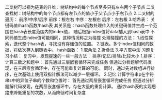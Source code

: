 二叉树可以视为链表的升维，树结构中的每个节点至多只有左右两个子节点
二叉查找树：树结构中的每个节点都有左节点的值小于父节点小于右节点
2.二叉树的遍历：
前序/中序/后序
前序：根左右
中序：左根右
后序：左右根
3.哈希表：
关键码值/hash函数/hash表
其关系是：hash函数处理传入的关键码值并生成一个范围在hash表长度范围内的index值，
随后根据index值将data插入到hash表中
不同码值生成index值可能相同，这种情况称之为碰撞
处理碰撞的方法：
1.线性探索，迭代整个hash表，寻找没有存储值的位置。
2.链表。多个index值相同的数据，将依次存入到链表中。
hash函数：
1.取余法
2.折叠法
3.平方取中法
习题复习小结：
复习中，发现提速的一些一般方法：
排序/记忆/排除/比较大小
1.排序：
计算三数之和题中：
首先通过三层嵌套循环来完成任务
但通过分析题解代码发现，在三层嵌套循环中，存在可能重复计算的可能。
同时，通过先对数组进行排序，在次基础上使用双指针解法可以减少一层循环。
2.记忆
计算字符串p在字符串s中的异位子串的个数和位置时：
首先通过两层嵌套循环完成任务
但通过分析题解代码发现，在两层嵌套循环中，存在大量的重复计算。
通过hash表的实现思路来降低重复的次数，从而降低时间复杂度

